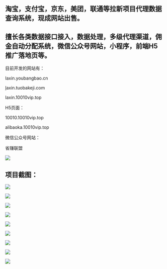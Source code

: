 ## 淘宝，支付宝，京东，美团，联通等拉新项目代理数据查询系统，现成网站出售。

## 擅长各类数据接口接入，数据处理，多级代理渠道，佣金自动分配系统，微信公众号网站，小程序，前端H5推广落地页等。

目前开发的网站有：

laxin.youbangbao.cn

[l](http://laxin.tuobakeji.com/)axin.tuobakeji.com

laxin.10010vip.top

H5页面：

10010.10010vip.top

alibaoka.10010vip.top

微信公众号网站：

省赚联盟

![](https://img2020.cnblogs.com/blog/1926964/202012/1926964-20201228190524708-36162986.jpg)

## 项目截图：

![](https://img2020.cnblogs.com/blog/1926964/202012/1926964-20201228190043837-33424650.png)

![](https://img2020.cnblogs.com/blog/1926964/202012/1926964-20201228190707384-2081331790.png)

![](https://img2020.cnblogs.com/blog/1926964/202012/1926964-20201228190731019-741179502.png)

![](https://img2020.cnblogs.com/blog/1926964/202012/1926964-20201228190747930-156400830.png)

![](https://img2020.cnblogs.com/blog/1926964/202012/1926964-20201228190809590-614314134.png)

![](https://img2020.cnblogs.com/blog/1926964/202012/1926964-20201228191256358-1996092961.jpg)

![](https://img2020.cnblogs.com/blog/1926964/202012/1926964-20201228191311864-775900489.jpg)

![](https://img2020.cnblogs.com/blog/1926964/202012/1926964-20201228191225797-203311331.jpg)

![](https://img2020.cnblogs.com/blog/1926964/202012/1926964-20201228191155437-979946248.png)
